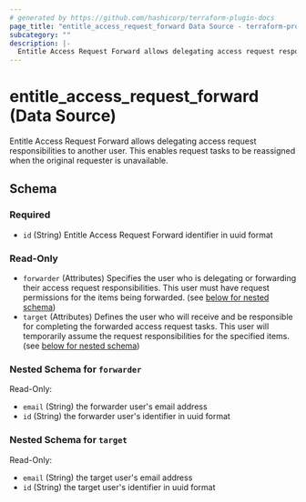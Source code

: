 ```yaml
---
# generated by https://github.com/hashicorp/terraform-plugin-docs
page_title: "entitle_access_request_forward Data Source - terraform-provider-entitle"
subcategory: ""
description: |-
  Entitle Access Request Forward allows delegating access request responsibilities to another user. This enables request tasks to be reassigned when the original requester is unavailable.
---
```


# entitle_access_request_forward (Data Source)

Entitle Access Request Forward allows delegating access request responsibilities to another user. This enables request tasks to be reassigned when the original requester is unavailable.



<!-- schema generated by tfplugindocs -->
## Schema

### Required

- `id` (String) Entitle Access Request Forward identifier in uuid format

### Read-Only

- `forwarder` (Attributes) Specifies the user who is delegating or forwarding their access request responsibilities. This user must have request permissions for the items being forwarded. (see [below for nested schema](#nestedatt--forwarder))
- `target` (Attributes) Defines the user who will receive and be responsible for completing the forwarded access request tasks. This user will temporarily assume the request responsibilities for the specified items. (see [below for nested schema](#nestedatt--target))

<a id="nestedatt--forwarder"></a>
### Nested Schema for `forwarder`

Read-Only:

- `email` (String) the forwarder user's email address
- `id` (String) the forwarder user's identifier in uuid format


<a id="nestedatt--target"></a>
### Nested Schema for `target`

Read-Only:

- `email` (String) the target user's email address
- `id` (String) the target user's identifier in uuid format
